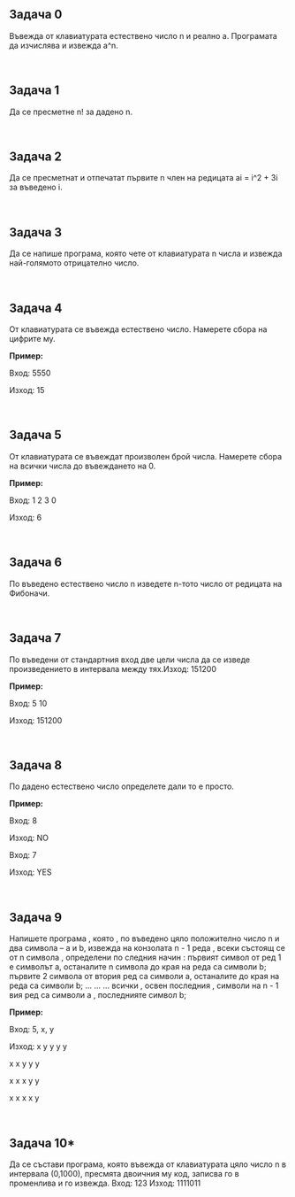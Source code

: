 <h2> Задача 0 </h2>
<p> Въвежда от клавиатурата естествено число n и реално a. Програмата да изчислява и извежда а^n. </p></br>

<h2> Задача 1 </h2>
<p> Да се пресметне n! за дадено n. </p></br>

<h2> Задача 2 </h2>
<p> Да се пресметнат и отпечатат първите n член на редицата ai = i^2 + 3i за въведено i.</p></br>

<h2> Задача 3 </h2>
<p>Да се напише програма, която чете от клавиатурата n числа и извежда най-голямото отрицателно число.</p></br>

<h2> Задача 4 </h2>
<p>От клавиатурата се въвежда естествено число. Намерете сбора на цифрите му.

<strong>Пример:</strong>

Вход: 5550

Изход: 15 </p></br>

<h2> Задача 5 </h2>
<p>От клавиатурата се въвеждат произволен брой числа. Намерете сбора на всички числа до въвеждането на 0.

<strong>Пример:</strong>

Вход: 1 2 3 0

Изход: 6 </p></br>

<h2> Задача 6 </h2>
<p>По въведено естествено число n изведете n-тото число от редицата на Фибоначи.</p></br>


<h2> Задача 7 </h2>
<p>По въведени от стандартния вход две цели числа да се изведе произведението в интервала между тях.Изход: 151200

<strong>Пример:</strong>

Вход: 5 10

Изход: 151200</p></br>


<h2> Задача 8 </h2>
<p>По дадено естествено число определете дали то е просто.

<strong>Пример:</strong>

Вход: 8

Изход: NO

Вход: 7

Изход: YES</p></br>


<h2> Задача 9 </h2>
<p>Напишете програма , която , по въведено цяло положително число n и два символа – a и b, извежда на конзолата n - 1 реда , всеки състоящ се от n символа , определени по следния начин :
 първият символ от ред 1 е символът a, останалите n символа до края на реда са символи b;
 първите 2 символа от втория ред са символи a, останалите до края на реда са символи b;
... ... ...
всички , освен последния , символи на n - 1 вия ред са символи а , последнияте символ b;

<strong>Пример:</strong>

Вход:
5, x, y

Изход:
x y y y y

x x y y y

x x x y y

x x x x y
</p></br>


<h2> Задача 10* </h2>
<p> Да се състави програма, която въвежда от клавиатурата цяло число n в интервала (0,1000), пресмята двоичния му код, записва го в променлива и го извежда. Вход: 123 Изход: 1111011</p>